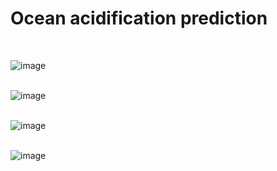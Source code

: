# Ocean acidification prediction
 <br>
 
![image](https://user-images.githubusercontent.com/61559275/217640671-71b88233-7390-460a-b68d-cc2c414d71e2.png)
<br><br>

![image](https://user-images.githubusercontent.com/61559275/217640837-042b6a3e-1468-4d48-8653-61068f68dd58.png)
<br><br>

![image](https://user-images.githubusercontent.com/61559275/217641098-2fb73381-97e1-417c-a053-9910de3f249a.png)
<br><br>

![image](https://user-images.githubusercontent.com/61559275/217641218-16b8cfdb-e38f-4115-ad4d-6a197781df40.png)
